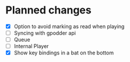 # Planned changes

- [x] Option to avoid marking as read when playing
- [ ] Syncing with gpodder api
- [ ] Queue
- [ ] Internal Player
- [x] Show key bindings in a bat on the bottom

